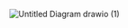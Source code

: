 ![Untitled Diagram drawio (1)](https://github.com/user-attachments/assets/08f1a2a0-dd62-4367-b868-e124bb192d42)
